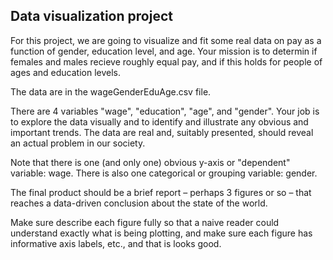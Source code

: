 ## Data visualization project

For this project, we are going to visualize and fit some real data on pay as a function of gender, education level, and age. Your mission is to determin if females and males recieve roughly equal pay, and if this holds for people of ages and education levels.

The data are in the wageGenderEduAge.csv file.

There are 4 variables "wage", "education", "age", and "gender". Your job is to explore the data visually and to identify and illustrate any obvious and important trends. The data are real and, suitably presented, should reveal an actual problem in our society.

Note that there is one (and only one) obvious y-axis or "dependent" variable: wage. There is also one categorical or grouping variable: gender.

The final product should be a brief report – perhaps 3 figures or so – that reaches a data-driven conclusion about the state of the world.

Make sure describe each figure fully so that a naive reader could understand exactly what is being plotting, and make sure each figure has informative axis labels, etc., and that is looks good.
